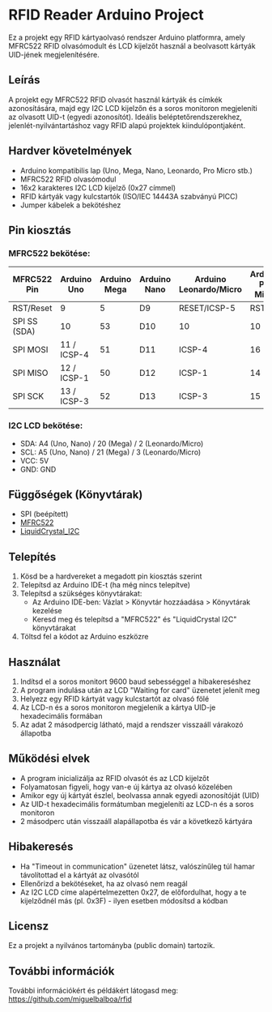# RFID Reader Arduino Project

Ez a projekt egy RFID kártyaolvasó rendszer Arduino platformra, amely MFRC522 RFID olvasómodult és LCD kijelzőt használ a beolvasott kártyák UID-jének megjelenítésére.

## Leírás

A projekt egy MFRC522 RFID olvasót használ kártyák és címkék azonosítására, majd egy I2C LCD kijelzőn és a soros monitoron megjeleníti az olvasott UID-t (egyedi azonosítót). Ideális beléptetőrendszerekhez, jelenlét-nyilvántartáshoz vagy RFID alapú projektek kiindulópontjaként.

## Hardver követelmények

- Arduino kompatibilis lap (Uno, Mega, Nano, Leonardo, Pro Micro stb.)
- MFRC522 RFID olvasómodul
- 16x2 karakteres I2C LCD kijelző (0x27 címmel)
- RFID kártyák vagy kulcstartók (ISO/IEC 14443A szabványú PICC)
- Jumper kábelek a bekötéshez

## Pin kiosztás

### MFRC522 bekötése:

| MFRC522 Pin | Arduino Uno | Arduino Mega | Arduino Nano | Arduino Leonardo/Micro | Arduino Pro Micro |
|-------------|-------------|--------------|--------------|------------------------|-------------------|
| RST/Reset   | 9           | 5            | D9           | RESET/ICSP-5          | RST               |
| SPI SS (SDA)| 10          | 53           | D10          | 10                    | 10                |
| SPI MOSI    | 11 / ICSP-4 | 51           | D11          | ICSP-4                | 16                |
| SPI MISO    | 12 / ICSP-1 | 50           | D12          | ICSP-1                | 14                |
| SPI SCK     | 13 / ICSP-3 | 52           | D13          | ICSP-3                | 15                |

### I2C LCD bekötése:

- SDA: A4 (Uno, Nano) / 20 (Mega) / 2 (Leonardo/Micro)
- SCL: A5 (Uno, Nano) / 21 (Mega) / 3 (Leonardo/Micro)
- VCC: 5V
- GND: GND

## Függőségek (Könyvtárak)

- SPI (beépített)
- [MFRC522](https://github.com/miguelbalboa/rfid)
- [LiquidCrystal_I2C](https://github.com/johnrickman/LiquidCrystal_I2C)

## Telepítés

1. Kösd be a hardvereket a megadott pin kiosztás szerint
2. Telepítsd az Arduino IDE-t (ha még nincs telepítve)
3. Telepítsd a szükséges könyvtárakat:
   - Az Arduino IDE-ben: Vázlat > Könyvtár hozzáadása > Könyvtárak kezelése
   - Keresd meg és telepítsd a "MFRC522" és "LiquidCrystal I2C" könyvtárakat
4. Töltsd fel a kódot az Arduino eszközre

## Használat

1. Indítsd el a soros monitort 9600 baud sebességgel a hibakereséshez
2. A program indulása után az LCD "Waiting for card" üzenetet jelenít meg
3. Helyezz egy RFID kártyát vagy kulcstartót az olvasó fölé
4. Az LCD-n és a soros monitoron megjelenik a kártya UID-je hexadecimális formában
5. Az adat 2 másodpercig látható, majd a rendszer visszaáll várakozó állapotba

## Működési elvek

- A program inicializálja az RFID olvasót és az LCD kijelzőt
- Folyamatosan figyeli, hogy van-e új kártya az olvasó közelében
- Amikor egy új kártyát észlel, beolvassa annak egyedi azonosítóját (UID)
- Az UID-t hexadecimális formátumban megjeleníti az LCD-n és a soros monitoron
- 2 másodperc után visszaáll alapállapotba és vár a következő kártyára

## Hibakeresés

- Ha "Timeout in communication" üzenetet látsz, valószínűleg túl hamar távolítottad el a kártyát az olvasótól
- Ellenőrizd a bekötéseket, ha az olvasó nem reagál
- Az I2C LCD címe alapértelmezetten 0x27, de előfordulhat, hogy a te kijelződnél más (pl. 0x3F) - ilyen esetben módosítsd a kódban

## Licensz

Ez a projekt a nyilvános tartományba (public domain) tartozik.

## További információk

További információkért és példákért látogasd meg: https://github.com/miguelbalboa/rfid